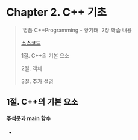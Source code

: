 #  Chapter 2. C++ 기초   
> '명품 C++Programming - 황기태' 2장 학습 내용
>
> [소스코드]()
> 
> 1절. C++의 기본 요소
> 
> 2절. 객체
>
> 3절. 추가 설명

## 1절. C++의 기본 요소
#### 주석문과 main 함수
* 
